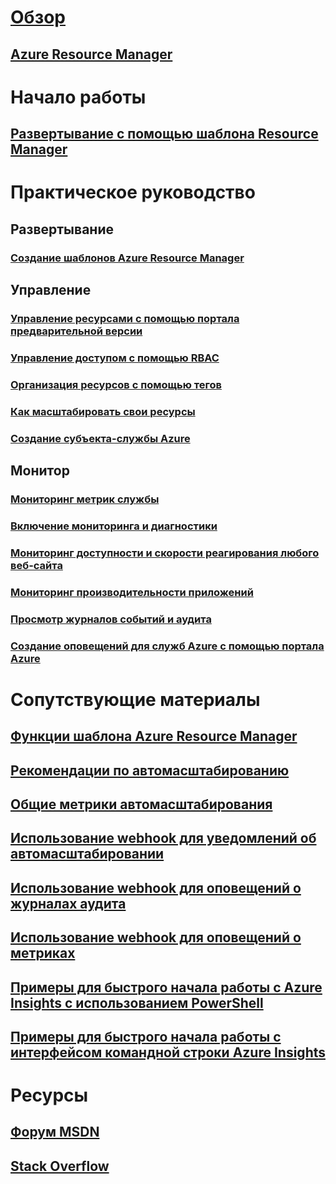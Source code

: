 # [Обзор](../azure-portal-overview.md)
## [Azure Resource Manager](../azure-resource-manager/resource-group-overview.md)

# Начало работы
## [Развертывание с помощью шаблона Resource Manager](../resource-group-template-deploy.md)

# Практическое руководство
## Развертывание
### [Создание шаблонов Azure Resource Manager](../resource-group-authoring-templates.md)

## Управление
### [Управление ресурсами с помощью портала предварительной версии](resource-group-portal.md)
### [Управление доступом с помощью RBAC](../active-directory/role-based-access-control-configure.md)
### [Организация ресурсов с помощью тегов](../resource-group-using-tags.md)
### [Как масштабировать свои ресурсы](../monitoring-and-diagnostics/insights-how-to-scale.md)
### [Создание субъекта-службы Azure](../resource-group-create-service-principal-portal.md)
## Монитор
### [Мониторинг метрик службы](../monitoring-and-diagnostics/insights-how-to-customize-monitoring.md)
### [Включение мониторинга и диагностики](../monitoring-and-diagnostics/insights-how-to-use-diagnostics.md)
### [Мониторинг доступности и скорости реагирования любого веб-сайта](../application-insights/app-insights-monitor-web-app-availability.md)
### [Мониторинг производительности приложений](../application-insights/app-insights-azure-web-apps.md)
### [Просмотр журналов событий и аудита](../monitoring-and-diagnostics/insights-debugging-with-events.md)
### [Создание оповещений для служб Azure с помощью портала Azure](../monitoring-and-diagnostics/insights-receive-alert-notifications.md)

# Сопутствующие материалы
## [Функции шаблона Azure Resource Manager](../resource-group-template-functions.md)
## [Рекомендации по автомасштабированию](../monitoring-and-diagnostics/insights-autoscale-best-practices.md)
## [Общие метрики автомасштабирования](../monitoring-and-diagnostics/insights-autoscale-common-metrics.md)
## [Использование webhook для уведомлений об автомасштабировании](../monitoring-and-diagnostics/insights-autoscale-to-webhook-email.md)
## [Использование webhook для оповещений о журналах аудита](../monitoring-and-diagnostics/insights-auditlog-to-webhook-email.md)
## [Использование webhook для оповещений о метриках](../monitoring-and-diagnostics/insights-webhooks-alerts.md)
## [Примеры для быстрого начала работы с Azure Insights с использованием PowerShell](../monitoring-and-diagnostics/insights-powershell-samples.md)
## [Примеры для быстрого начала работы с интерфейсом командной строки Azure Insights](../monitoring-and-diagnostics/insights-cli-samples.md)

# Ресурсы
## [Форум MSDN](https://social.msdn.microsoft.com/Forums/en-US/home?forum=windowsazuremanagement) 
## [Stack Overflow](http://stackoverflow.com/questions/tagged/azure-management-portal)







<!--HONumber=Nov16_HO4-->


